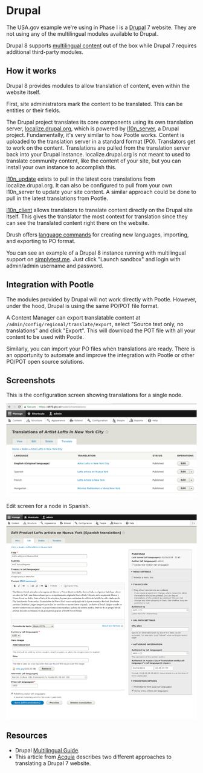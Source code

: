 # Drupal

The USA.gov example we're using in Phase I is a [Drupal][drupal] 7 website. They
are not using any of the multilingual modules available to Drupal.

Drupal 8 supports [multilingual content][drupal-multilingual-guide] out of the
box while Drupal 7 requires additional third-party modules.


## How it works

Drupal 8 provides modules to allow translation of content, even within the
website itself.

First, site administrators mark the content to be translated. This can be
entities or their fields.

The Drupal project translates its core components using its own translation
server, [localize.drupal.org][localize-drupal], which is powered by
[l10n_server][l10n_server], a Drupal project. Fundamentally, it's very similar
to how Pootle works. Content is uploaded to the translation server in a standard
format (PO). Translators get to work on the content. Translations are pulled
from the translation server back into your Drupal instance. localize.drupal.org
is not meant to used to translate community content, like the content of your
site, but you can install your own instance to accomplish this.

[l10n_update][l10n_update] exists to pull in the latest core translations from
localize.drupal.org. It can also be configured to pull from your own l10n_server
to update your site content. A similar approach could be done to pull in the
latest translations from Pootle.

[l10n_client][l10n_client] allows translators to translate content directly on
the Drupal site itself. This gives the translator the most context for
translation since they can see the translated content right there on the
website.

Drush offers [language commands](https://www.drupal.org/project/drush_language)
for creating new languages, importing, and exporting to PO format.

You can see an example of a Drupal 8 instance running with multilingual support on
[simplytest.me](https://simplytest.me/project/multilingual_demo/8.x-1.x). Just
click "Launch sandbox" and login with admin/admin username and password.


## Integration with Pootle

The modules provided by Drupal will not work directly with Pootle. However,
under the hood, Drupal is using the same PO/POT file format.

A Content Manager can export translatable content at `/admin/config/regional/translate/export`,
select "Source text only, no translations" and click "Export". This will
download the POT file with all your content to be used with Pootle.

Similarly, you can import your PO files when translations are ready. There is an
opportunity to automate and improve the integration with Pootle or other PO/POT
open source solutions.


## Screenshots

This is the configuration screen showing translations for a single node.

![Screen showing titles of an article in English, Spanish, French, and Hungarian](../assets/drupal-multilingual-module-translation-screenshot.png)


Edit screen for a node in Spanish.

![Screen showing form for editing each field of the node](../assets/screencapture-dt70-ply-st-es-node-1-edit-2018-03-29-15_53_53.png)


## Resources

- Drupal [Multilingual Guide][drupal-multilingual-guide].
- This article from [Acquia][acquia-multilingual] describes two different
  approaches to translating a Drupal 7 website.


[acquia-multilingual]: https://www.acquia.com/blog/how-make-your-drupal-website-multilingual
[drupal-entity-translation]: https://www.drupal.org/docs/7/modules/entity-translation
[drupal]: https://www.drupal.org/
[drupal-multilingual-guide]: https://www.drupal.org/docs/8/multilingual
[l10n_client]: https://www.drupal.org/project/l10n_client
[l10n_server]: https://www.drupal.org/project/l10n_server
[l10n_update]: https://www.drupal.org/project/l10n_update
[localize-drupal]: https://localize.drupal.org/
